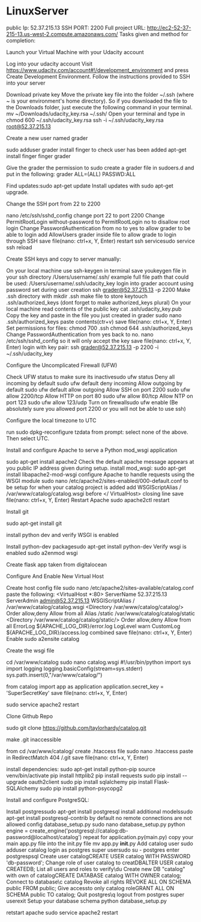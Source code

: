 # LinuxServer

public Ip: 52.37.215.13
SSH PORT: 2200
Full project URL: http://ec2-52-37-215-13.us-west-2.compute.amazonaws.com/
Tasks given and method for completion:

Launch your Virtual Machine with your Udacity account

Log into your udacity account
Visit https://www.udacity.com/account#!/development_environment and press Create Development Environment.
Follow the instructions provided to SSH into your server

Download private key
Move the private key file into the folder ~/.ssh (where ~ is your environment's home directory). So if you downloaded the file to the Downloads folder, just execute the following command in your terminal. mv ~/Downloads/udacity_key.rsa ~/.ssh/
Open your terminal and type in chmod 600 ~/.ssh/udacity_key.rsa
ssh -i ~/.ssh/udacity_key.rsa root@52.37.215.13


Create a new user named grader

sudo adduser grader
install finger to check user has been added apt-get install finger
finger grader

Give the grader the permission to sudo
create a grader file in sudoers.d and put in the following: 
grader ALL=(ALL) PASSWD:ALL

Find updates:sudo apt-get update
Install updates with sudo apt-get upgrade. 

Change the SSH port from 22 to 2200 

nano /etc/ssh/sshd_config change port 22 to port 2200
Change PermitRootLogin without-password to PermitRootLogin no to disallow root login
Change PasswordAuthentication from no to yes to allow grader to be able to login
add AllowUsers grader inside file to allow grade to login through SSH
save file(nano: ctrl+x, Y, Enter)
restart ssh servicesudo service ssh reload

Create SSH keys and copy to server manually:

On your local machine use ssh-keygen in terminal
save youkeygen file in your ssh directory /Users/username/.ssh/ example full file path that could be used: /Users/username/.ssh/udacity_key
login into grader account using password set during user creation ssh grader@52.37.215.13 -p 2200
Make .ssh directory with mkdir .ssh
make file to store keytouch .ssh/authorized_keys (dont forget to make authorized_keys plural)
On your local machine read contents of the public key cat .ssh/udacity_key.pub
Copy the key and paste in the file you just created in grader sudo nano .ssh/authorized_keys paste contents(ctr+v)
save file(nano: ctrl+x, Y, Enter)
Set permissions for files: chmod 700 .ssh chmod 644 .ssh/authorized_keys
Change PasswordAuthentication from yes back to no. nano /etc/ssh/sshd_config so it will only accept the key
save file(nano: ctrl+x, Y, Enter)
login with key pair: ssh grader@52.37.215.13 -p 2200 -i ~/.ssh/udacity_key


Configure the Uncomplicated Firewall (UFW)

Check UFW status to make sure its inactivesudo ufw status
Deny all incoming by default sudo ufw default deny incoming
Allow outgoing by default sudo ufw default allow outgoing
Allow SSH on port 2200 sudo ufw allow 2200/tcp
Allow HTTP on port 80 sudo ufw allow 80/tcp
Allow NTP on port 123 sudo ufw allow 123/udp
Turn on firewallsudo ufw enable (Be absolutely sure you allowed port 2200 or you will not be able to use ssh)

Configure the local timezone to UTC

run sudo dpkg-reconfigure tzdata from prompt: select none of the above. Then select UTC.

Install and configure Apache to serve a Python mod_wsgi application

sudo apt-get install apache2 Check the default apache message appears at you public IP address given during setup.
install mod_wsgi: sudo apt-get install libapache2-mod-wsgi
configure Apache to handle requests using the WSGI module sudo nano /etc/apache2/sites-enabled/000-default.conf
to be setup for when your catalog project is added add WSGIScriptAlias / /var/www/catalog/catalog.wsgi before </ VirtualHost> closing line
save file(nano: ctrl+x, Y, Enter)
Restart Apache sudo apache2ctl restart


Install git

sudo apt-get install git

install python dev and verify WSGI is enabled

Install python-dev packagesudo apt-get install python-dev
Verify wsgi is enabled sudo a2enmod wsgi


Create flask app taken from digitalocean


Configure And Enable New Virtual Host

Create host config file sudo nano /etc/apache2/sites-available/catalog.conf
paste the following:
<VirtualHost *:80>
  ServerName 52.37.215.13
  ServerAdmin admin@52.37.215.13
  WSGIScriptAlias / /var/www/catalog/catalog.wsgi
  <Directory /var/www/catalog/catalog/>
      Order allow,deny
      Allow from all
  </Directory>
  Alias /static /var/www/catalog/catalog/static
  <Directory /var/www/catalog/catalog/static/>
      Order allow,deny
      Allow from all
  </Directory>
  ErrorLog ${APACHE_LOG_DIR}/error.log
  LogLevel warn
  CustomLog ${APACHE_LOG_DIR}/access.log combined
</VirtualHost>
save file(nano: ctrl+x, Y, Enter)
Enable sudo a2ensite catalog


Create the wsgi file

cd /var/www/catalog
sudo nano catalog.wsgi
#!/usr/bin/python
import sys
import logging
logging.basicConfig(stream=sys.stderr)
sys.path.insert(0,"/var/www/catalog/")

from catalog import app as application
application.secret_key = 'SuperSecretKey'
save file(nano: ctrl+x, Y, Enter)

sudo service apache2 restart

Clone Github Repo

sudo git clone https://github.com/taylorhardy/catalog.git

make .git inaccessible

from cd /var/www/catalog/ create .htaccess file sudo nano .htaccess
paste in RedirectMatch 404 /\.git
save file(nano: ctrl+x, Y, Enter)


install dependencies:
sudo apt-get install python-pip
source venv/bin/activate
pip install httplib2
pip install requests
sudo pip install --upgrade oauth2client
sudo pip install sqlalchemy
pip install Flask-SQLAlchemy
sudo pip install python-psycopg2


Install and configure PostgreSQL:

Install postgressudo apt-get install postgresql
install additional modelssudo apt-get install postgresql-contrib
by default no remote connections are not allowed
config database_setup.py sudo nano database_setup.py
python engine = create_engine('postgresql://catalog:db-password@localhost/catalog')
repeat for application.py(main.py)
copy your main app.py file into the init.py file mv app.py __init__.py
Add catalog user sudo adduser catalog
login as postgres super usersudo su - postgres
enter postgrespsql
Create user catalogCREATE USER catalog WITH PASSWORD 'db-password';
Change role of user catalog to creatDBALTER USER catalog CREATEDB;
List all users and roles to verify\du
Create new DB "catalog" with own of catalogCREATE DATABASE catalog WITH OWNER catalog;
Connect to database\c catalog
Revoke all rights REVOKE ALL ON SCHEMA public FROM public;
Give accessto only catalog roleGRANT ALL ON SCHEMA public TO catalog;
Quit postgres\q
logout from postgres super userexit
Setup your database schema python database_setup.py


retstart apache sudo service apache2 restart
